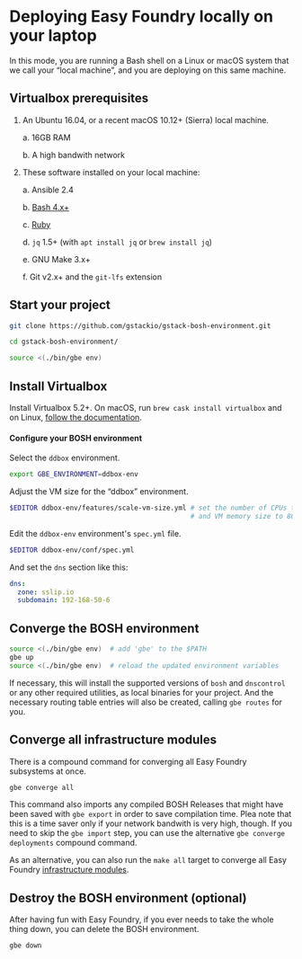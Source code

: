 Deploying Easy Foundry locally on your laptop
=============================================

In this mode, you are running a Bash shell on a Linux or macOS system that we
call your “local machine”, and you are deploying on this same machine.


## Virtualbox prerequisites

1. An Ubuntu 16.04, or a recent macOS 10.12+ (Sierra) local machine.

    a. 16GB RAM

    b. A high bandwith network

2. These software installed on your local machine:

    a. Ansible 2.4

    b. [Bash 4.x+](../prerequisites/bash.md)

    c. [Ruby](../prerequisites/ruby.md)

    d. `jq` 1.5+ (with `apt install jq` or `brew install jq`)

    e. GNU Make 3.x+

    f. Git v2.x+ and the `git-lfs` extension


## Start your project

```bash
git clone https://github.com/gstackio/gstack-bosh-environment.git

cd gstack-bosh-environment/

source <(./bin/gbe env)
```


## Install Virtualbox

Install Virtualbox 5.2+. On macOS, run `brew cask install virtualbox` and on
Linux, [follow the documentation](https://www.virtualbox.org/wiki/Linux_Downloads).


#### Configure your BOSH environment

Select the `ddbox` environment.

```bash
export GBE_ENVIRONMENT=ddbox-env
```

Adjust the VM size for the “ddbox” environment.

```bash
$EDITOR ddbox-env/features/scale-vm-size.yml # set the number of CPUs to 4,
                                             # and VM memory size to 8000 MB
```

Edit the `ddbox-env` environment's `spec.yml` file.

```bash
$EDITOR ddbox-env/conf/spec.yml
```

And set the `dns` section like this:

```yaml
dns:
  zone: sslip.io
  subdomain: 192-168-50-6
```


## Converge the BOSH environment

```bash
source <(./bin/gbe env)  # add 'gbe' to the $PATH
gbe up
source <(./bin/gbe env)  # reload the updated environment variables
```

If necessary, this will install the supported versions of `bosh` and
`dnscontrol` or any other required utilities, as local binaries for your
project. And the necessary routing table entries will also be created, calling
`gbe routes` for you.


## Converge all infrastructure modules

There is a compound command for converging all Easy Foundry subsystems at
once.

```bash
gbe converge all
```

This command also imports any compiled BOSH Releases that might have been
saved with `gbe export` in order to save compilation time. Plea note that this
is a time saver only if your network bandwith is very high, though. If you
need to skip the `gbe import` step, you can use the alternative
`gbe converge deployments` compound command.

As an alternative, you can also run the `make all` target to converge all Easy
Foundry [infrastructure modules](../components.md).


## Destroy the BOSH environment (optional)

After having fun with Easy Foundry, if you ever needs to take the whole thing
down, you can delete the BOSH environment.

```bash
gbe down
```
